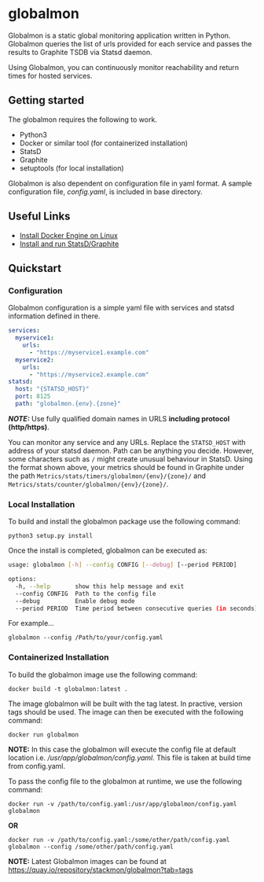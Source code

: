 # globalmon

Globalmon is a static global monitoring application written in Python. Globalmon queries the list of urls provided for each service and passes the results to Graphite TSDB via Statsd daemon.

Using Globalmon, you can continuously monitor reachability and return times for hosted services.

## Getting started

The globalmon requires the following to work.
- Python3
- Docker or similar tool (for containerized installation)
- StatsD
- Graphite
- setuptools (for local installation)

Globalmon is also dependent on configuration file in yaml format. A sample configuration file, *config.yaml*, is included in base directory.

## Useful Links

* [Install Docker Engine on Linux](https://docs.docker.com/desktop/install/linux-install/)
* [Install and run StatsD/Graphite](https://graphite.readthedocs.io/en/latest/install.html)

## Quickstart

### Configuration

Globalmon configuration is a simple yaml file with services and statsd information defined in there.

```yaml
services:
  myservice1:
    urls:
      - "https://myservice1.example.com"
  myservice2:
    urls:
      - "https://myservice2.example.com"
statsd:
  host: "{STATSD_HOST}"
  port: 8125
  path: "globalmon.{env}.{zone}"
```

***NOTE:*** Use fully qualified domain names in URLS **including protocol (http/https)**.

You can monitor any service and any URLs. Replace the ```STATSD_HOST``` with address of your statsd daemon. 
Path can be anything you decide. However, some characters such as ```/``` might create unusual behaviour in StatsD. Using the format shown above, your metrics should be found in Graphite under the path ```Metrics/stats/timers/globalmon/{env}/{zone}/``` and ```Metrics/stats/counter/globalmon/{env}/{zone}/```. 

### Local Installation

To build and install the globalmon package use the following command:

```
python3 setup.py install
```

Once the install is completed, globalmon can be executed as:

```bash
usage: globalmon [-h] --config CONFIG [--debug] [--period PERIOD]

options:
  -h, --help       show this help message and exit
  --config CONFIG  Path to the config file
  --debug          Enable debug mode
  --period PERIOD  Time period between consecutive queries (in seconds)
```

For example...
```
globalmon --config /Path/to/your/config.yaml
```

### Containerized Installation

To build the globalmon image use the following command:

```
docker build -t globalmon:latest .
```

The image globalmon will be built with the tag latest. In practive, version tags should be used. The image can then be executed with the following command:

```
docker run globalmon
```

**NOTE:** In this case the globalmon will execute the config file at default location i.e. */usr/app/globalmon/config.yaml*. This file is taken at build time from config.yaml.

To pass the config file to the globalmon at runtime, we use the following command:
```
docker run -v /path/to/config.yaml:/usr/app/globalmon/config.yaml globalmon
```
**OR**
```
docker run -v /path/to/config.yaml:/some/other/path/config.yaml globalmon --config /some/other/path/config.yaml
```

**NOTE:** Latest Globalmon images can be found at https://quay.io/repository/stackmon/globalmon?tab=tags